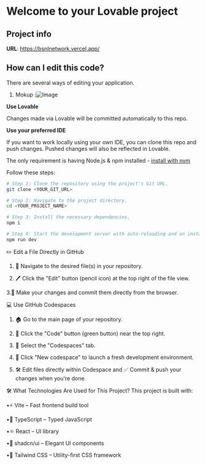 # Welcome to your Lovable project

## Project info

**URL**: https://bsnlnetwork.vercel.app/

## How can I edit this code?

There are several ways of editing your application.

1.  Mokup :![Image](https://github.com/user-attachments/assets/7fd782d0-2abe-4855-9913-184667bcdc54)

**Use Lovable**

Changes made via Lovable will be committed automatically to this repo.

**Use your preferred IDE**

If you want to work locally using your own IDE, you can clone this repo and push changes. Pushed changes will also be reflected in Lovable.

The only requirement is having Node.js & npm installed - [install with nvm](https://github.com/nvm-sh/nvm#installing-and-updating)

Follow these steps:

```sh
# Step 1: Clone the repository using the project's Git URL.
git clone <YOUR_GIT_URL>

# Step 2: Navigate to the project directory.
cd <YOUR_PROJECT_NAME>

# Step 3: Install the necessary dependencies.
npm i

# Step 4: Start the development server with auto-reloading and an instant preview.
npm run dev
```

✏️ Edit a File Directly in GitHub

1. 📂 Navigate to the desired file(s) in your repository.

2. 🖊️ Click the "Edit" button (pencil icon) at the top right of the file view.

3.💾 Make your changes and commit them directly from the browser.

💻 Use GitHub Codespaces

 1. 🏠 Go to the main page of your repository.

2. 🧩 Click the "Code" button (green button) near the top right.

3. 🧭 Select the "Codespaces" tab.

4. 🚀 Click "New codespace" to launch a fresh development environment.

5. 🛠️ Edit files directly within Codespace and
   ✅ Commit & push your changes when you're done.

🛠️ What Technologies Are Used for This Project?
This project is built with:

•⚡ Vite – Fast frontend build tool

•🔷 TypeScript – Typed JavaScript

•⚛️ React – UI library

•💎 shadcn/ui – Elegant UI components

•🎨 Tailwind CSS – Utility-first CSS framework







